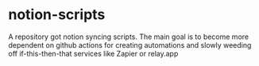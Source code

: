 # notion-scripts
A repository got notion syncing scripts. The main goal is to become more dependent on github actions for creating automations and slowly weeding off if-this-then-that services like Zapier or relay.app
